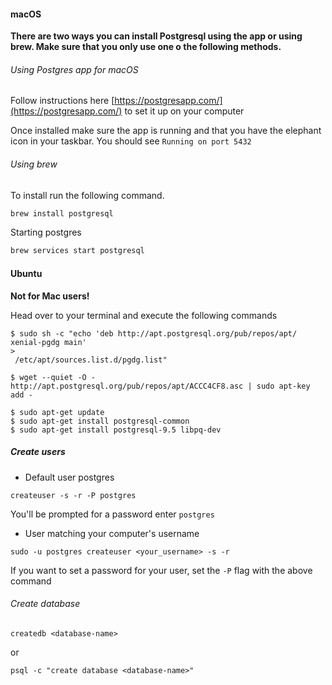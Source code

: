#### macOS
**There are two ways you can install Postgresql using the app or using brew. Make sure that you only use one o the following methods.** 

###### Using Postgres app for macOS

Follow instructions here [https://postgresapp.com/](https://postgresapp.com/) to set it up on your computer

Once installed make sure the app is running and that you have the elephant icon in your taskbar. You should see `Running on port 5432`

###### Using brew

To install run the following command.

``` bash
brew install postgresql
```

Starting postgres
``` bash
brew services start postgresql
```
#### Ubuntu

**Not for Mac users!**

Head over to your terminal and execute the following commands

``` shell 
$ sudo sh -c "echo 'deb http://apt.postgresql.org/pub/repos/apt/ xenial-pgdg main' 
>
 /etc/apt/sources.list.d/pgdg.list"

$ wget --quiet -O - http://apt.postgresql.org/pub/repos/apt/ACCC4CF8.asc | sudo apt-key add -

$ sudo apt-get update
$ sudo apt-get install postgresql-common
$ sudo apt-get install postgresql-9.5 libpq-dev
```

##### Create users

* Default user postgres

``` shell
createuser -s -r -P postgres
```

You'll be prompted for a password enter `postgres`

* User matching your computer's username

``` shell
sudo -u postgres createuser <your_username> -s -r
```

If you want to set a password for your user, set the `-P` flag with the above command

###### Create database

``` shell
createdb <database-name>
```

or

```shell 
psql -c "create database <database-name>"
```